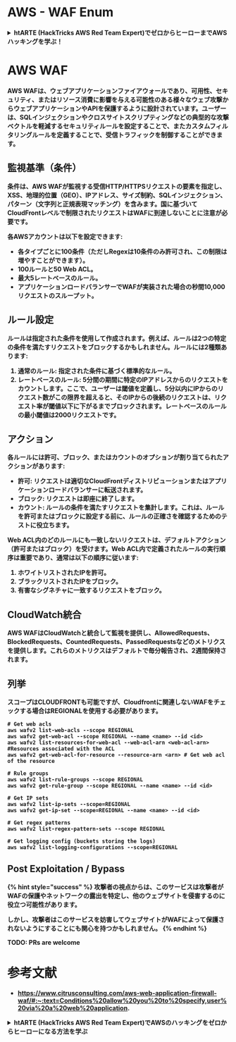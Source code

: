 # AWS - WAF Enum

<details>

<summary><strong>htARTE (HackTricks AWS Red Team Expert)で<strong>ゼロからヒーローまでAWSハッキングを学ぶ</strong></a><strong>！</strong></summary>

HackTricksをサポートする他の方法:

* **HackTricksにあなたの会社を広告したい**、または**HackTricksをPDFでダウンロードしたい**場合は、[**サブスクリプションプラン**](https://github.com/sponsors/carlospolop)をチェックしてください！
* [**公式PEASS & HackTricksグッズ**](https://peass.creator-spring.com)を入手する
* [**PEASSファミリー**](https://opensea.io/collection/the-peass-family)を発見し、独占的な[**NFT**](https://opensea.io/collection/the-peass-family)コレクションをチェックする
* 💬 [**Discordグループ**](https://discord.gg/hRep4RUj7f)に**参加する**か、[**テレグラムグループ**](https://t.me/peass)に参加するか、**Twitter** 🐦 [**@carlospolopm**](https://twitter.com/carlospolopm)を**フォロー**してください。
* **HackTricks**と[**HackTricks Cloud**](https://github.com/carlospolop/hacktricks-cloud)のgithubリポジトリにPRを提出して、あなたのハッキングのコツを共有してください。

</details>

# AWS WAF

AWS WAFは、**ウェブアプリケーションファイアウォール**であり、可用性、セキュリティ、またはリソース消費に影響を与える可能性のある様々なウェブ攻撃から**ウェブアプリケーションやAPIを保護**するように設計されています。ユーザーは、SQLインジェクションやクロスサイトスクリプティングなどの典型的な攻撃ベクトルを軽減する**セキュリティルール**を設定することで、またカスタムフィルタリングルールを定義することで、受信トラフィックを制御することができます。

## 監視基準（条件）

条件は、AWS WAFが監視する受信HTTP/HTTPSリクエストの要素を指定し、XSS、地理的位置（GEO）、IPアドレス、サイズ制約、SQLインジェクション、パターン（文字列と正規表現マッチング）を含みます。国に基づいてCloudFrontレベルで制限されたリクエストはWAFに到達しないことに注意が必要です。

各AWSアカウントは以下を設定できます:
- 各タイプごとに**100条件**（ただしRegexは**10条件**のみ許可され、この制限は増やすことができます）。
- **100ルール**と**50 Web ACL**。
- 最大**5レートベースのルール**。
- アプリケーションロードバランサーでWAFが実装された場合の**秒間10,000リクエスト**のスループット。

## ルール設定

ルールは指定された条件を使用して作成されます。例えば、ルールは2つの特定の条件を満たすリクエストをブロックするかもしれません。ルールには2種類あります:

1. **通常のルール**: 指定された条件に基づく標準的なルール。
2. **レートベースのルール**: 5分間の期間に特定のIPアドレスからのリクエストをカウントします。ここで、ユーザーは閾値を定義し、5分以内にIPからのリクエスト数がこの限界を超えると、そのIPからの後続のリクエストは、リクエスト率が閾値以下に下がるまでブロックされます。レートベースのルールの最小閾値は**2000リクエスト**です。

## アクション

各ルールには**許可**、**ブロック**、または**カウント**のオプションが割り当てられたアクションがあります:

- **許可**: リクエストは適切なCloudFrontディストリビューションまたはアプリケーションロードバランサーに転送されます。
- **ブロック**: リクエストは即座に終了します。
- **カウント**: ルールの条件を満たすリクエストを集計します。これは、ルールを許可またはブロックに設定する前に、ルールの正確さを確認するためのテストに役立ちます。

Web ACL内のどのルールにも一致しないリクエストは、**デフォルトアクション**（許可またはブロック）を受けます。Web ACL内で定義されたルールの実行順序は重要であり、通常は以下の順序に従います:

1. ホワイトリストされたIPを許可。
2. ブラックリストされたIPをブロック。
3. 有害なシグネチャに一致するリクエストをブロック。

## CloudWatch統合

AWS WAFはCloudWatchと統合して監視を提供し、AllowedRequests、BlockedRequests、CountedRequests、PassedRequestsなどのメトリクスを提供します。これらのメトリクスはデフォルトで毎分報告され、2週間保持されます。

## 列挙

スコープはCLOUDFRONTも可能ですが、Cloudfrontに関連しないWAFをチェックする場合はREGIONALを使用する必要があります。
```
# Get web acls
aws wafv2 list-web-acls --scope REGIONAL
aws wafv2 get-web-acl --scope REGIONAL --name <name> --id <id>
aws wafv2 list-resources-for-web-acl --web-acl-arn <web-acl-arn> #Resources associated with the ACL
aws wafv2 get-web-acl-for-resource --resource-arn <arn> # Get web acl of the resource

# Rule groups
aws wafv2 list-rule-groups --scope REGIONAL
aws wafv2 get-rule-group --scope REGIONAL --name <name> --id <id>

# Get IP sets
aws wafv2 list-ip-sets --scope=REGIONAL
aws wafv2 get-ip-set --scope=REGIONAL --name <name> --id <id>

# Get regex patterns
aws wafv2 list-regex-pattern-sets --scope REGIONAL

# Get logging config (buckets storing the logs)
aws wafv2 list-logging-configurations --scope=REGIONAL
```
## Post Exploitation / Bypass

{% hint style="success" %}
攻撃者の視点からは、このサービスは攻撃者がWAFの保護やネットワークの露出を特定し、他のウェブサイトを侵害するのに役立つ可能性があります。

しかし、攻撃者はこのサービスを妨害してウェブサイトがWAFによって保護されないようにすることにも関心を持つかもしれません。
{% endhint %}

TODO: PRs are welcome

# 参考文献
* https://www.citrusconsulting.com/aws-web-application-firewall-waf/#:~:text=Conditions%20allow%20you%20to%20specify,user%20via%20a%20web%20application.

<details>

<summary><strong>htARTE (HackTricks AWS Red Team Expert)でAWSのハッキングをゼロからヒーローになる方法を学ぶ</strong></summary>

HackTricksをサポートする他の方法:

* **HackTricksにあなたの会社を広告したい**、または**HackTricksをPDFでダウンロードしたい**場合は、[**サブスクリプションプラン**](https://github.com/sponsors/carlospolop)をチェックしてください！
* [**公式のPEASS & HackTricksグッズ**](https://peass.creator-spring.com)を手に入れる
* [**The PEASS Family**](https://opensea.io/collection/the-peass-family)を発見し、独占的な[**NFTs**](https://opensea.io/collection/the-peass-family)のコレクションをチェックする
* 💬 [**Discordグループ**](https://discord.gg/hRep4RUj7f)に**参加する**か、[**テレグラムグループ**](https://t.me/peass)に参加するか、**Twitter** 🐦 [**@carlospolopm**](https://twitter.com/carlospolopm)で**フォローする**。
* [**HackTricks**](https://github.com/carlospolop/hacktricks)と[**HackTricks Cloud**](https://github.com/carlospolop/hacktricks-cloud)のgithubリポジトリにPRを提出して、あなたのハッキングのコツを**共有する**。

</details>
